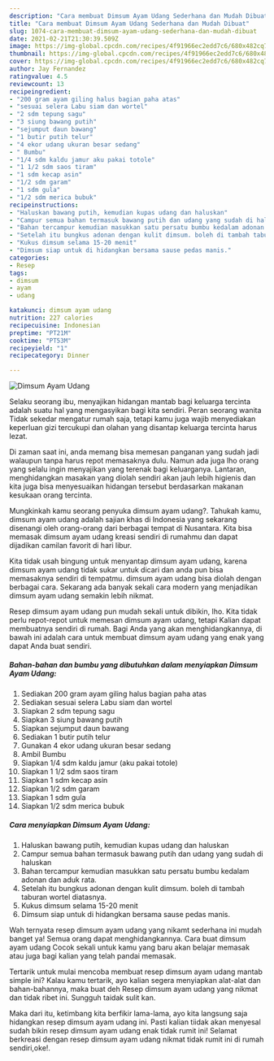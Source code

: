 ```yaml
---
description: "Cara membuat Dimsum Ayam Udang Sederhana dan Mudah Dibuat"
title: "Cara membuat Dimsum Ayam Udang Sederhana dan Mudah Dibuat"
slug: 1074-cara-membuat-dimsum-ayam-udang-sederhana-dan-mudah-dibuat
date: 2021-02-21T21:30:39.509Z
image: https://img-global.cpcdn.com/recipes/4f91966ec2edd7c6/680x482cq70/dimsum-ayam-udang-foto-resep-utama.jpg
thumbnail: https://img-global.cpcdn.com/recipes/4f91966ec2edd7c6/680x482cq70/dimsum-ayam-udang-foto-resep-utama.jpg
cover: https://img-global.cpcdn.com/recipes/4f91966ec2edd7c6/680x482cq70/dimsum-ayam-udang-foto-resep-utama.jpg
author: Jay Fernandez
ratingvalue: 4.5
reviewcount: 13
recipeingredient:
- "200 gram ayam giling halus bagian paha atas"
- "sesuai selera Labu siam dan wortel"
- "2 sdm tepung sagu"
- "3 siung bawang putih"
- "sejumput daun bawang"
- "1 butir putih telur"
- "4 ekor udang ukuran besar sedang"
- " Bumbu"
- "1/4 sdm kaldu jamur aku pakai totole"
- "1 1/2 sdm saos tiram"
- "1 sdm kecap asin"
- "1/2 sdm garam"
- "1 sdm gula"
- "1/2 sdm merica bubuk"
recipeinstructions:
- "Haluskan bawang putih, kemudian kupas udang dan haluskan"
- "Campur semua bahan termasuk bawang putih dan udang yang sudah di haluskan"
- "Bahan tercampur kemudian masukkan satu persatu bumbu kedalam adonan dan aduk rata."
- "Setelah itu bungkus adonan dengan kulit dimsum. boleh di tambah taburan wortel diatasnya."
- "Kukus dimsum selama 15-20 menit"
- "Dimsum siap untuk di hidangkan bersama sause pedas manis."
categories:
- Resep
tags:
- dimsum
- ayam
- udang

katakunci: dimsum ayam udang 
nutrition: 227 calories
recipecuisine: Indonesian
preptime: "PT21M"
cooktime: "PT53M"
recipeyield: "1"
recipecategory: Dinner

---
```



![Dimsum Ayam Udang](https://img-global.cpcdn.com/recipes/4f91966ec2edd7c6/680x482cq70/dimsum-ayam-udang-foto-resep-utama.jpg)

Selaku seorang ibu, menyajikan hidangan mantab bagi keluarga tercinta adalah suatu hal yang mengasyikan bagi kita sendiri. Peran seorang  wanita Tidak sekedar mengatur rumah saja, tetapi kamu juga wajib menyediakan keperluan gizi tercukupi dan olahan yang disantap keluarga tercinta harus lezat.

Di zaman  saat ini, anda memang bisa memesan panganan yang sudah jadi walaupun tanpa harus repot memasaknya dulu. Namun ada juga lho orang yang selalu ingin menyajikan yang terenak bagi keluarganya. Lantaran, menghidangkan masakan yang diolah sendiri akan jauh lebih higienis dan kita juga bisa menyesuaikan hidangan tersebut berdasarkan makanan kesukaan orang tercinta. 



Mungkinkah kamu seorang penyuka dimsum ayam udang?. Tahukah kamu, dimsum ayam udang adalah sajian khas di Indonesia yang sekarang disenangi oleh orang-orang dari berbagai tempat di Nusantara. Kita bisa memasak dimsum ayam udang kreasi sendiri di rumahmu dan dapat dijadikan camilan favorit di hari libur.

Kita tidak usah bingung untuk menyantap dimsum ayam udang, karena dimsum ayam udang tidak sukar untuk dicari dan anda pun bisa memasaknya sendiri di tempatmu. dimsum ayam udang bisa diolah dengan berbagai cara. Sekarang ada banyak sekali cara modern yang menjadikan dimsum ayam udang semakin lebih nikmat.

Resep dimsum ayam udang pun mudah sekali untuk dibikin, lho. Kita tidak perlu repot-repot untuk memesan dimsum ayam udang, tetapi Kalian dapat membuatnya sendiri di rumah. Bagi Anda yang akan menghidangkannya, di bawah ini adalah cara untuk membuat dimsum ayam udang yang enak yang dapat Anda buat sendiri.

<!--inarticleads1-->

##### Bahan-bahan dan bumbu yang dibutuhkan dalam menyiapkan Dimsum Ayam Udang:

1. Sediakan 200 gram ayam giling halus bagian paha atas
1. Sediakan sesuai selera Labu siam dan wortel
1. Siapkan 2 sdm tepung sagu
1. Siapkan 3 siung bawang putih
1. Siapkan sejumput daun bawang
1. Sediakan 1 butir putih telur
1. Gunakan 4 ekor udang ukuran besar sedang
1. Ambil  Bumbu
1. Siapkan 1/4 sdm kaldu jamur (aku pakai totole)
1. Siapkan 1 1/2 sdm saos tiram
1. Siapkan 1 sdm kecap asin
1. Siapkan 1/2 sdm garam
1. Siapkan 1 sdm gula
1. Siapkan 1/2 sdm merica bubuk




<!--inarticleads2-->

##### Cara menyiapkan Dimsum Ayam Udang:

1. Haluskan bawang putih, kemudian kupas udang dan haluskan
1. Campur semua bahan termasuk bawang putih dan udang yang sudah di haluskan
1. Bahan tercampur kemudian masukkan satu persatu bumbu kedalam adonan dan aduk rata.
1. Setelah itu bungkus adonan dengan kulit dimsum. boleh di tambah taburan wortel diatasnya.
1. Kukus dimsum selama 15-20 menit
1. Dimsum siap untuk di hidangkan bersama sause pedas manis.




Wah ternyata resep dimsum ayam udang yang nikamt sederhana ini mudah banget ya! Semua orang dapat menghidangkannya. Cara buat dimsum ayam udang Cocok sekali untuk kamu yang baru akan belajar memasak atau juga bagi kalian yang telah pandai memasak.

Tertarik untuk mulai mencoba membuat resep dimsum ayam udang mantab simple ini? Kalau kamu tertarik, ayo kalian segera menyiapkan alat-alat dan bahan-bahannya, maka buat deh Resep dimsum ayam udang yang nikmat dan tidak ribet ini. Sungguh taidak sulit kan. 

Maka dari itu, ketimbang kita berfikir lama-lama, ayo kita langsung saja hidangkan resep dimsum ayam udang ini. Pasti kalian tiidak akan menyesal sudah bikin resep dimsum ayam udang enak tidak rumit ini! Selamat berkreasi dengan resep dimsum ayam udang nikmat tidak rumit ini di rumah sendiri,oke!.

